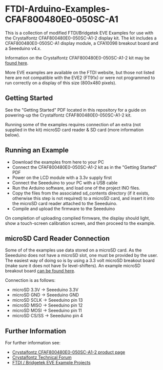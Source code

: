 
# FTDI-Arduino-Examples-CFAF800480E0-050SC-A1
This is a collection of modified FTDI/Bridgetek EVE Examples for use with the Crystalfontz CFAF800480E0-050SC-A1-2 display kit.
The kit includes a CFAF800480E0-050SC-A1 display module, a CFA10098 breakout board and a Seeeduino v4.x. 

Information on the Crystalfontz CFAF800480E0-050SC-A1-2 kit may be [found here](https://www.crystalfontz.com/product/cfaf800480e0050sca12-800x480-accelerated-tft-dev-kit).

More EVE examples are available on the FTDI website, but those not listed here are not compatible with the EVE2 (FT91x) or were not programmed to run correctly on a display of this size (800x480 pixels).

## Getting Started

See the "Getting Started" PDF located in this repository for a guide on powering-up the Crystalfontz CFAF800480E0-050SC-A1-2 kit.

Running some of the examples requires connection of an extra (not supplied in the kit) microSD card reader & SD card (more information below).

## Running an Example
* Download the examples from here to your PC
* Connect the CFAF800480E0-050SC-A1-2 kit as in the "Getting Started" PDF
* Power on the LCD module with a 3.3v supply first
* Connect the Seeeduino to your PC with a USB cable
* Run the Arduino software, and load one of the project INO files.
* Copy the files from the associated sd_contents directory (if it exists, otherwise this step is not required) to a microSD card, and insert it into the microSD card reader attached to the Seeeduino.
* Compile and upload the firmware to the Seeeduino

On completion of uploading complied firmware, the display should light, show a touch-screen calibration screen, and then proceed to the example.

## microSD Card Reader Connection
Some of of the examples use data stored on a microSD card. As the Seeeduino does not have a microSD slot, one must be provided by the user.
The easiest way of doing so is by using a 3.3 volt microSD breakout board (make sure it does not have 5v level-shifters).
An example microSD breakout board [can be found here](https://www.sparkfun.com/products/544).

Connection is as follows:
* microSD 3.3V -> Seeeduino 3.3V
* microSD GND -> Seeeduino GND
* microSD SCLK -> Seeeduino pin 13
* microSD MISO -> Seeeduino pin 12
* microSD MOSI -> Seeeduino pin 11
* microSD CS/SS -> Seeeduino pin 4

## Further Information
For further information see:
* [Crystalfontz CFAF800480E0-050SC-A1-2 product page](https://www.crystalfontz.com/product/cfaf800480e0050sca12-800x480-accelerated-tft-dev-kit)
* [Crystalfontz Technical Forum](http://forum.crystalfontz.com/)
* [FTDI / Bridgetek EVE Example Projects](https://www.ftdichip.com/Support/SoftwareExamples/FT800_Projects.htm)

